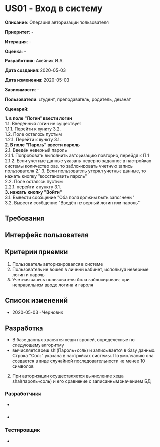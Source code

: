 # US01 - Вход в систему

**Описание**: Операция авторизации пользователя

**Приоритет**: -

**Итерация**: -

**Оценка**: -

**Разработчик**: Алейник И.А.

**Дата создания**: 2020-05-03

**Дата изменения**: 2020-05-03

**Зависимости**: -

**Пользователи**: студент, преподаватель, родитель, деканат

**Сценарий**:

**1. в поле "Логин" ввести логин**\
1.1. Введённый логин не существует\
1.1.1. Перейти к пункту 3.2.\
1.2. Поле осталось пустым\
1.2.1. Перейти к пункту 3.1.\
**2. В поле "Пароль" ввести пароль**\
2.1. Введён неверный пароль\
2.1.1. Попробовать выполнить авторизацию повторно, перейдя к П.1\
2.1.2. Если учетные данные указаны неверно заданное в настройках системы количество раз, то заблокировать учетную запись пользователя
2.1.3. Если пользователь утерял учетные данные, то нажать кнопку "восстановить пароль"\
2.2. Поле осталось пустым\
2.2.1. перейти к пункту 3.1.\
**3. нажать кнопку "Войти"**\
3.1. Вывести сообщение "Оба поля должны быть заполнены"\
3.2. Вывести сообщение "Введён не верный логин или пароль"

## Требования


## Интерфейс пользователя

## Критерии приемки
1. Пользователь авторизировался в системе
2. Пользователь не вошел в личный кабинет, используя неверные логин и пароль
3. Учетная запись пользователя была заблокирована при неправильном вводе логина и пароля 
## Список изменений
- 2020-05-03 - Черновик

## Разработка
- В базе данных хранятся хеши паролей, определенные по следующему алгоритму
- вычисляется хеш shl(Пароль+соль) и записывается в базу данных. Строка "Cоль" указана в настройках системы. По умолчанию она создается в виде случайной последовательности не менее 10 символов
2. При авторизации осуществляется вычисление хеша shal(пароль+соль) и его сравнение с записанным значением БД
### Разработчики
-
###
-
### Тестировщик
-
